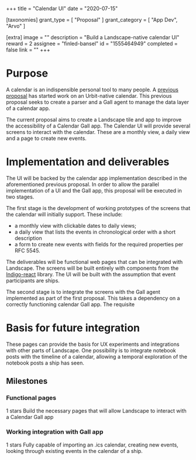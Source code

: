 +++
title = "Calendar UI"
date = "2020-07-15"

[taxonomies]
grant_type = [ "Proposal" ]
grant_category = [ "App Dev", "Arvo" ]

[extra]
image = ""
description = "Build a Landscape-native calendar UI"
reward = 2
assignee = "finled-bansel"
id = "1555464949"
completed = false
link = ""
+++

# Purpose

A calendar is an indispensible personal tool to many people. A [previous proposal](https://grants.urbit.org/proposals/1851255517) has started work on an Urbit-native calendar. This previous proposal seeks to create a parser and a Gall agent to manage the data layer of a calendar app.

The current proposal aims to create a Landscape tile and app to improve the accessibility of a Calendar Gall app. The Calendar UI will provide several screens to interact with the calendar. These are a monthly view, a daily view and a page to create new events.

# Implementation and deliverables

The UI will be backed by the calendar app implementation described in the aforementioned previous proposal. In order to allow the parallel implementation of a UI and the Gall app, this proposal will be executed in two stages.

The first stage is the development of working prototypes of the screens that the calendar will initially support. These include:

- a monthly view with clickable dates to daily views;
- a daily view that lists the events in chronological order with a short description
- a form to create new events with fields for the required properties per RFC 5545.

The deliverables will be functional web pages that can be integrated with Landscape. The screens will be built entirely with components from the [Indigo-react](https://github.com/urbit/indigo-react) library.
The UI will be built with the assumption that event participants are ships.

The second stage is to integrate the screens with the Gall agent implemented as part of the first proposal. This takes a dependency on a correctly functioning calendar Gall app. The requisite

# Basis for future integration

These pages can provide the basis for UX experiments and integrations with other parts of Landscape. One possibility is to integrate notebook posts with the timeline of a calendar, allowing a temporal exploration of the notebook posts a ship has seen.

## Milestones

### Functional pages

1 stars
Build the necessary pages that will allow Landscape to interact with a Calendar Gall app

### Working integration with Gall app

1 stars
Fully capable of importing an .ics calendar, creating new events, looking through existing events in the calendar of a ship.
